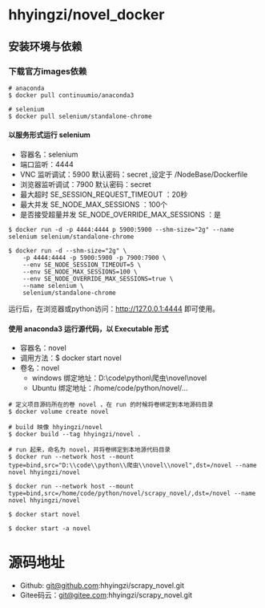 # hhyingzi/novel_docker
## 安装环境与依赖
### 下载官方images依赖
```
# anaconda
$ docker pull continuumio/anaconda3

# selenium
$ docker pull selenium/standalone-chrome
```

#### 以服务形式运行 selenium
- 容器名：selenium
- 端口监听：4444
- VNC 监听调试：5900 默认密码：secret ,设定于 /NodeBase/Dockerfile
- 浏览器监听调试：7900 默认密码：secret
- 最大超时 SE_SESSION_REQUEST_TIMEOUT ：20秒
- 最大并发 SE_NODE_MAX_SESSIONS ：100个
- 是否接受超量并发 SE_NODE_OVERRIDE_MAX_SESSIONS ：是

```
$ docker run -d -p 4444:4444 p 5900:5900 --shm-size="2g" --name selenium selenium/standalone-chrome

$ docker run -d --shm-size="2g" \
	-p 4444:4444 -p 5900:5900 -p 7900:7900 \
	--env SE_NODE_SESSION_TIMEOUT=5 \
	--env SE_NODE_MAX_SESSIONS=100 \
	--env SE_NODE_OVERRIDE_MAX_SESSIONS=true \
	--name selenium \
	selenium/standalone-chrome
```
运行后，在浏览器或python访问：http://127.0.0.1:4444 即可使用。

#### 使用 anaconda3 运行源代码，以 Executable 形式
- 容器名：novel
- 调用方法：$ docker start novel
- 卷名：novel
	- windows 绑定地址：D:\code\python\爬虫\novel\novel
	- Ubuntu 绑定地址：/home/code/python/novel/...
```
# 定义项目源码所在的卷 novel ，在 run 的时候将卷绑定到本地源码目录
$ docker volume create novel

# build 映像 hhyingzi/novel
$ docker build --tag hhyingzi/novel .

# run 起来，命名为 novel，并将卷绑定到本地源代码目录
$ docker run --network host --mount type=bind,src="D:\\code\\python\\爬虫\\novel\\novel",dst=/novel --name novel hhyingzi/novel

$ docker run --network host --mount type=bind,src=/home/code/python/novel/scrapy_novel/,dst=/novel --name novel hhyingzi/novel

$ docker start novel

$ docker start -a novel
```

# 源码地址
- Github: git@github.com:hhyingzi/scrapy_novel.git
- Gitee码云：git@gitee.com:hhyingzi/scrapy_novel.git